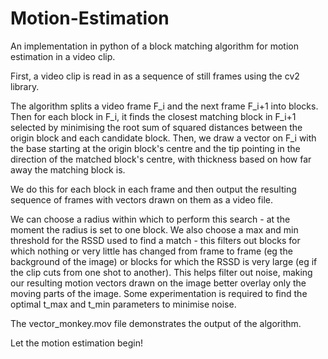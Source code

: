 # Motion-Estimation

An implementation in python of a block matching algorithm for motion estimation in a video clip.

First, a video clip is read in as a sequence of still frames using the cv2 library.

The algorithm splits a video frame F_i and the next frame F_i+1 into blocks. Then for each block in F_i, it finds the closest matching block in F_i+1 selected by minimising the root sum of squared distances between the origin block and each candidate block. Then, we draw a vector on F_i with the base starting at the origin block's centre and the tip pointing in the direction of the matched block's centre, with thickness based on how far away the matching block is.

We do this for each block in each frame and then output the resulting sequence of frames with vectors drawn on them as a video file.

We can choose a radius within which to perform this search - at the moment the radius is set to one block. We also choose a max and min threshold for the RSSD used to find a match - this filters out blocks for which nothing or very little has changed from frame to frame (eg the background of the image) or blocks for which the RSSD is very large (eg if the clip cuts from one shot to another). This helps filter out noise, making our resulting motion vectors drawn on the image better overlay only the moving parts of the image. Some experimentation is required to find the optimal t_max and t_min parameters to minimise noise.

The vector_monkey.mov file demonstrates the output of the algorithm. 

Let the motion estimation begin!
